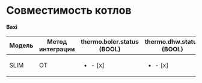 # Совместимость котлов
**Baxi**

|Модель | Метод интеграции |thermo.boler.status (BOOL) |thermo.dhw.status (BOOL)| thermo.ot.error_code(INT)|
|-|-|-|-|-|
|SLIM|OT|<ul><li>- [x] </li></ul>|<ul><li>- [x] </li></ul>|<ul><li>- [x] </li></ul>|

